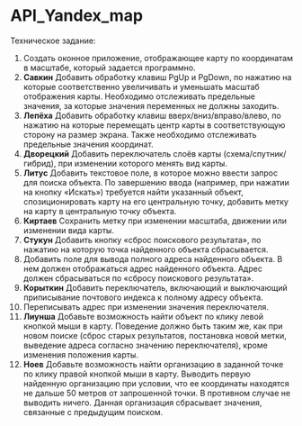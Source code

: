 # API_Yandex_map
Техническое задание:

1. Создать оконное приложение, отображающее карту по координатам в масштабе, который задается программно.
2. <b>Савкин</b> Добавить обработку клавиш PgUp и PgDown, по нажатию на которые соответственно увеличивать и уменьшать масштаб 
отображения карты. Необходимо отслеживать предельные значения, за которые значения переменных не должны заходить.
3. <b>Лепёха</b> Добавить обработку клавиш вверх/вниз/вправо/влево, по нажатию на которые перемещать центр карты в соответствующую 
сторону на размер экрана. Также необходимо отслеживать предельные значения координат.
4. <b>Дворецкий</b> Добавить переключатель слоёв карты (схема/спутник/гибрид), при изменении которого менять вид карты. 
5. <b>Литус</b> Добавить текстовое поле, в которое можно ввести запрос для поиска объекта. По завершению ввода 
(например, при нажатии на кнопку «Искать») требуется найти указанный объект, спозиционировать карту на его 
центральную точку, добавить метку на карту в центральную точку объекта.
6. <b>Киртаев</b> Сохранить метку при изменении масштаба, движении или изменении вида карты.
7. <b>Стукун</b> Добавить кнопку «сброс поискового результата», по нажатию на которую точка найденного объекта сбрасывается.
8. Добавить поле для вывода полного адреса найденного объекта. В нем должен отображаться адрес найденного объекта. 
Адрес должен сбрасываться по «сбросу поискового результата».
9. <b>Корыткин</b> Добавить переключатель, включающий и выключающий приписывание почтового индекса к полному адресу объекта.
10. Переписывать адрес при изменении значения переключателя.
11. <b>Лиунша</b> Добавьте возможность найти объект по клику левой кнопкой мыши в карту. Поведение должно быть таким же, 
как при новом поиске (сброс старых результатов, постановка новой метки, выведение адреса согласно значению переключателя), 
кроме изменения положения карты.
12. <b>Ноев</b> Добавьте возможность найти организацию в заданной точке по клику правой кнопкой мыши в карту. 
Выводить первую найденную организацию при условии, что ее координаты находятся не дальше 50 метров от запрошенной точки. 
В противном случае не выводить ничего. Данная организация сбрасывает значения, связанные с предыдущим поиском.
